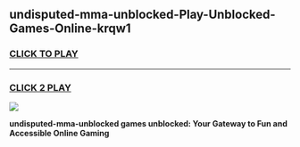 
## undisputed-mma-unblocked-Play-Unblocked-Games-Online-krqw1
<h3>
<a href="https://premium76.site?title=undisputed-mma-unblocked&ref=25A">CLICK TO PLAY</a></h3>
<hr>

<h3>
<a href="https://premium76.site?title=undisputed-mma-unblocked&ref=25A">CLICK 2 PLAY</a>
  
</h3>

<a href="https://premium76.site?title=undisputed-mma-unblocked&ref=25A"><img src="https://clearcache.store/games.png"></a>


**undisputed-mma-unblocked games unblocked: Your Gateway to Fun and Accessible Online Gaming**

